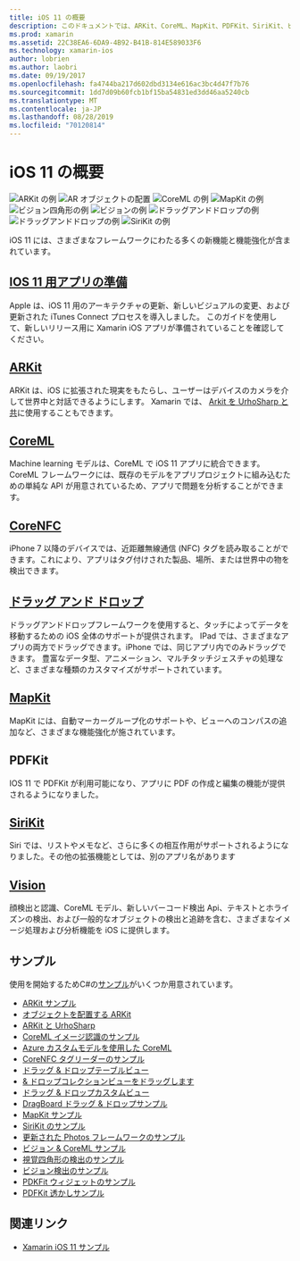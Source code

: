 ```yaml
---
title: iOS 11 の概要
description: このドキュメントでは、ARKit、CoreML、MapKit、PDFKit、SiriKit、ビジョンフレームワークなど、iOS 11 の機能について説明するさまざまなガイドにリンクしています。
ms.prod: xamarin
ms.assetid: 22C38EA6-6DA9-4B92-B41B-814E589033F6
ms.technology: xamarin-ios
author: lobrien
ms.author: laobri
ms.date: 09/19/2017
ms.openlocfilehash: fa4744ba217d602dbd3134e616ac3bc4d47f7b76
ms.sourcegitcommit: 1dd7d09b60fcb1bf15ba54831ed3dd46aa5240cb
ms.translationtype: MT
ms.contentlocale: ja-JP
ms.lasthandoff: 08/28/2019
ms.locfileid: "70120814"
---
```

# <a name="introduction-to-ios-11"></a>iOS 11 の概要

![ARKit の例](images/arkit.png) ![AR オブジェクトの配置](images/arkit2.png) ![CoreML の例](images/coreml.png) ![MapKit の例](images/mapkit.png) ![ビジョン四角形の例](images/vision1.png) ![ビジョンの例](images/vision2.png) ![ドラッグアンドドロップの例](images/drag-drop.png) ![ドラッグアンドドロップの例](images/drag-drop2.png) ![SiriKit の例](images/sirikit.png)

iOS 11 には、さまざまなフレームワークにわたる多くの新機能と機能強化が含まれています。

## <a name="preparing-your-app-for-ios-11updating-your-appindexmd"></a>[IOS 11 用アプリの準備](updating-your-app/index.md)

Apple は、iOS 11 用のアーキテクチャの更新、新しいビジュアルの変更、および更新された iTunes Connect プロセスを導入しました。 このガイドを使用して、新しいリリース用に Xamarin iOS アプリが準備されていることを確認してください。

## <a name="arkitarkitindexmd"></a>[ARKit](arkit/index.md)

ARKit は、iOS に拡張された現実をもたらし、ユーザーはデバイスのカメラを介して世界中と対話できるようにします。
Xamarin では、 [Arkit を UrhoSharp と共](arkit/urhosharp.md)に使用することもできます。

## <a name="coremlcoremlmd"></a>[CoreML](coreml.md)

Machine learning モデルは、CoreML で iOS 11 アプリに統合できます。 CoreML フレームワークには、既存のモデルをアプリプロジェクトに組み込むための単純な API が用意されているため、アプリで問題を分析することができます。

## <a name="corenfccorenfcmd"></a>[CoreNFC](corenfc.md)

iPhone 7 以降のデバイスでは、近距離無線通信 (NFC) タグを読み取ることができます。これにより、アプリはタグ付けされた製品、場所、または世界中の物を検出できます。

## <a name="drag-and-dropdrag-and-dropmd"></a>[ドラッグ アンド ドロップ](drag-and-drop.md)

ドラッグアンドドロップフレームワークを使用すると、タッチによってデータを移動するための iOS 全体のサポートが提供されます。 IPad では、さまざまなアプリの両方でドラッグできます。iPhone では、同じアプリ内でのみドラッグできます。 豊富なデータ型、アニメーション、マルチタッチジェスチャの処理など、さまざまな種類のカスタマイズがサポートされています。

## <a name="mapkitmapkitmd"></a>[MapKit](mapkit.md)

MapKit には、自動マーカーグループ化のサポートや、ビューへのコンパスの追加など、さまざまな機能強化が施されています。

## <a name="pdfkit"></a>PDFKit

IOS 11 で PDFKit が利用可能になり、アプリに PDF の作成と編集の機能が提供されるようになりました。

## <a name="sirikitsirikitmd"></a>[SiriKit](sirikit.md)

Siri では、リストやメモなど、さらに多くの相互作用がサポートされるようになりました。その他の拡張機能としては、別のアプリ名があります

## <a name="visionvisionmd"></a>[Vision](vision.md)

顔検出と認識、CoreML モデル、新しいバーコード検出 Api、テキストとホライズンの検出、および一般的なオブジェクトの検出と追跡を含む、さまざまなイメージ処理および分析機能を iOS に提供します。

## <a name="samples"></a>サンプル

使用を開始するためC#の[サンプル](https://docs.microsoft.com/samples/browse/?products=xamarin&term=Xamarin.iOS+iOS11)がいくつか用意されています。

- [ARKit サンプル](https://docs.microsoft.com/samples/xamarin/ios-samples/ios11-arkitsample)
- [オブジェクトを配置する ARKit](https://docs.microsoft.com/samples/xamarin/ios-samples/ios11-arkitplacingobjects)
- [ARKit と UrhoSharp](arkit/urhosharp.md)
- [CoreML イメージ認識のサンプル](https://docs.microsoft.com/samples/xamarin/ios-samples/ios11-coremlimagerecognition)
- [Azure カスタムモデルを使用した CoreML](https://docs.microsoft.com/samples/xamarin/ios-samples/ios11-coremlazuremodel)
- [CoreNFC タグリーダーのサンプル](https://docs.microsoft.com/samples/xamarin/ios-samples/ios11-nfctagreader)
- [ドラッグ & ドロップテーブルビュー](https://docs.microsoft.com/samples/xamarin/ios-samples/ios11-draganddroptableview)
- [& ドロップコレクションビューをドラッグします](https://docs.microsoft.com/samples/xamarin/ios-samples/ios11-draganddropcollectionview)
- [ドラッグ & ドロップカスタムビュー](https://docs.microsoft.com/samples/xamarin/ios-samples/ios11-draganddropcustomview)
- [DragBoard ドラッグ & ドロップサンプル](https://docs.microsoft.com/samples/xamarin/ios-samples/ios11-draganddropdragboard)
- [MapKit サンプル](https://docs.microsoft.com/samples/xamarin/ios-samples/ios11-mapkitsample)
- [SiriKit のサンプル](https://docs.microsoft.com/samples/xamarin/ios-samples/ios11-sirikitsample)
- [更新された Photos フレームワークのサンプル](https://docs.microsoft.com/samples/xamarin/ios-samples/ios11-samplephotoapp)
- [ビジョン & CoreML サンプル](https://docs.microsoft.com/samples/xamarin/ios-samples/ios11-coremlvision)
- [視覚四角形の検出のサンプル](https://docs.microsoft.com/samples/xamarin/ios-samples/ios11-visionrectangles/)
- [ビジョン検出のサンプル](https://docs.microsoft.com/samples/xamarin/ios-samples/ios11-visionfaces)
- [PDKFit ウィジェットのサンプル](https://docs.microsoft.com/samples/xamarin/ios-samples/ios11-pdfannotationwidgetsadvanced)
- [PDFKit 透かしサンプル](https://docs.microsoft.com/samples/xamarin/ios-samples/ios11-pdfdocumentwatermark)

## <a name="related-links"></a>関連リンク

- [Xamarin iOS 11 サンプル](https://docs.microsoft.com/samples/browse/?products=xamarin&term=Xamarin.iOS+iOS11)
